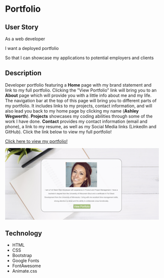 # Portfolio
## User Story
As a web developer

I want a deployed portfolio

So that I can showcase my applications to potential employers and clients

## Description
Developer portfolio featuring a **Home** page with my brand statement and link to my full portfolio. Clicking the "View Portfolio" link will bring you to an **About** page which will provide you with a little info about me and my life. The navigation bar at the top of this page will bring you to different parts of my portfolio. It includes links to my projects, contact information, and will also lead you back to my home page by clicking my name (**Ashley Wegwerth**). **Projects** showcases my coding abilities through some of the work I have done. **Contact** provides my contact information (email and phone), a link to my resume, as well as my Social Media links (LinkedIn and GitHub). Click the link below to view my full portfolio!

[Click here to view my portfolio!](https://ashleyw27.github.io/updated_portfolio/home.html)

![portfolio](assets/images/portfolio.png)

## Technology
* HTML
* CSS
* Bootstrap
* Google Fonts
* FontAwesome
* Animate.css
